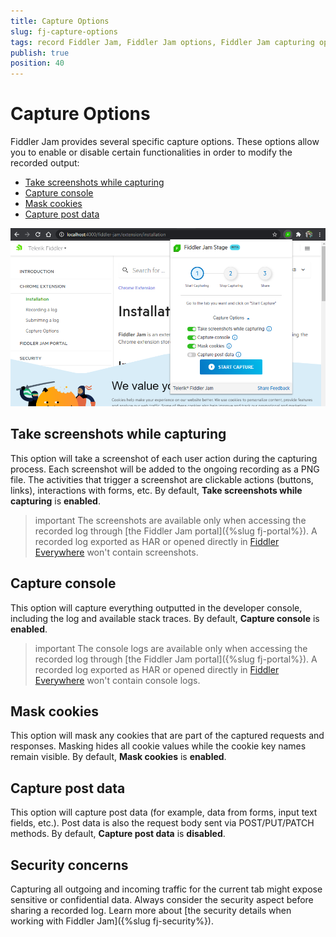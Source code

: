 ```yaml
---
title: Capture Options
slug: fj-capture-options
tags: record Fiddler Jam, Fiddler Jam options, Fiddler Jam capturing options, Fiddler Jam recording
publish: true
position: 40
---
```



# Capture Options

Fiddler Jam provides several specific capture options. These options allow you to enable or disable certain functionalities in order to modify the recorded output:

- [Take screenshots while capturing](#take-screenshots-while-capturing)
- [Capture console](#capture-console)
- [Mask cookies](#mask-cookies)
- [Capture post data](#capture-post-data)

![Fiddler Jam Capture Options](../images/ext/ext-images/extension-capture-options.png)

## Take screenshots while capturing

This option will take a screenshot of each user action during the capturing process. Each screenshot will be added to the ongoing recording as a PNG file. The activities that trigger a screenshot are clickable actions (buttons, links), interactions with forms, etc. By default, **Take screenshots while capturing** is **enabled**.

>important The screenshots are available only when accessing the recorded log through [the Fiddler Jam portal]({%slug fj-portal%}). A recorded log exported as HAR or opened directly in [Fiddler Everywhere](https://www.telerik.com/download/fiddler-everywhere) won't contain screenshots.

## Capture console

This option will capture everything outputted in the developer console, including the log and available stack traces. By default, **Capture console** is **enabled**.

>important The console logs are available only when accessing the recorded log through [the Fiddler Jam portal]({%slug fj-portal%}). A recorded log exported as HAR or opened directly in [Fiddler Everywhere](https://www.telerik.com/download/fiddler-everywhere) won't contain console logs.

## Mask cookies

This option will mask any cookies that are part of the captured requests and responses. Masking hides all cookie values while the cookie key names remain visible. By default, **Mask cookies** is **enabled**.

## Capture post data

This option will capture post data (for example, data from forms, input text fields, etc.). Post data is also the request body sent via POST/PUT/PATCH methods. By default, **Capture post data** is **disabled**.

## Security concerns

Capturing all outgoing and incoming traffic for the current tab might expose sensitive or confidential data. Always consider the security aspect before sharing a recorded log. Learn more about [the security details when working with Fiddler Jam]({%slug fj-security%}).
